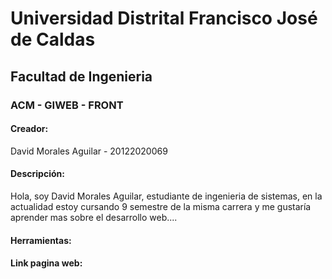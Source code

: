 # Universidad Distrital Francisco José de Caldas
## Facultad de Ingenieria
### ACM - GIWEB - FRONT
#### Creador:
David Morales Aguilar - 20122020069


#### Descripción:

Hola, soy David Morales Aguilar, estudiante de ingenieria de sistemas, en la actualidad estoy cursando 9 semestre de la misma carrera y me gustaría aprender mas sobre el desarrollo web....

#### Herramientas:


#### Link pagina web:

